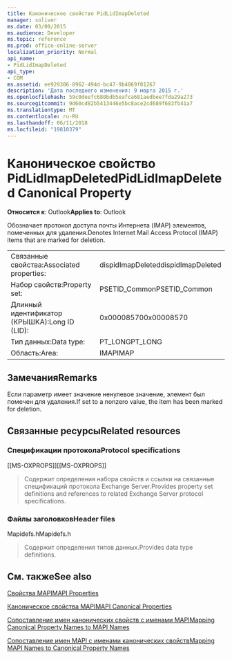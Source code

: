 ```yaml
---
title: Каноническое свойство PidLidImapDeleted
manager: soliver
ms.date: 03/09/2015
ms.audience: Developer
ms.topic: reference
ms.prod: office-online-server
localization_priority: Normal
api_name:
- PidLidImapDeleted
api_type:
- COM
ms.assetid: ee929306-8962-494d-bc47-9b4069f01267
description: 'Дата последнего изменения: 9 марта 2015 г.'
ms.openlocfilehash: 59c0deefc680bdb5eafca681aedbee7fda29a273
ms.sourcegitcommit: 9d60cd82b5413446e5bc8ace2cd689f683fb41a7
ms.translationtype: MT
ms.contentlocale: ru-RU
ms.lasthandoff: 06/11/2018
ms.locfileid: "19810379"
---
```

# <a name="pidlidimapdeleted-canonical-property"></a><span data-ttu-id="bbfd9-103">Каноническое свойство PidLidImapDeleted</span><span class="sxs-lookup"><span data-stu-id="bbfd9-103">PidLidImapDeleted Canonical Property</span></span>

  
  
<span data-ttu-id="bbfd9-104">**Относится к**: Outlook</span><span class="sxs-lookup"><span data-stu-id="bbfd9-104">**Applies to**: Outlook</span></span> 
  
<span data-ttu-id="bbfd9-105">Обозначает протокол доступа почты Интернета (IMAP) элементов, помеченных для удаления.</span><span class="sxs-lookup"><span data-stu-id="bbfd9-105">Denotes Internet Mail Access Protocol (IMAP) items that are marked for deletion.</span></span>
  
|||
|:-----|:-----|
|<span data-ttu-id="bbfd9-106">Связанные свойства:</span><span class="sxs-lookup"><span data-stu-id="bbfd9-106">Associated properties:</span></span>  <br/> |<span data-ttu-id="bbfd9-107">dispidImapDeleted</span><span class="sxs-lookup"><span data-stu-id="bbfd9-107">dispidImapDeleted</span></span>  <br/> |
|<span data-ttu-id="bbfd9-108">Набор свойств:</span><span class="sxs-lookup"><span data-stu-id="bbfd9-108">Property set:</span></span>  <br/> |<span data-ttu-id="bbfd9-109">PSETID_Common</span><span class="sxs-lookup"><span data-stu-id="bbfd9-109">PSETID_Common</span></span>  <br/> |
|<span data-ttu-id="bbfd9-110">Длинный идентификатор (КРЫШКА):</span><span class="sxs-lookup"><span data-stu-id="bbfd9-110">Long ID (LID):</span></span>  <br/> |<span data-ttu-id="bbfd9-111">0x00008570</span><span class="sxs-lookup"><span data-stu-id="bbfd9-111">0x00008570</span></span>  <br/> |
|<span data-ttu-id="bbfd9-112">Тип данных:</span><span class="sxs-lookup"><span data-stu-id="bbfd9-112">Data type:</span></span>  <br/> |<span data-ttu-id="bbfd9-113">PT_LONG</span><span class="sxs-lookup"><span data-stu-id="bbfd9-113">PT_LONG</span></span>  <br/> |
|<span data-ttu-id="bbfd9-114">Область:</span><span class="sxs-lookup"><span data-stu-id="bbfd9-114">Area:</span></span>  <br/> |<span data-ttu-id="bbfd9-115">IMAP</span><span class="sxs-lookup"><span data-stu-id="bbfd9-115">IMAP</span></span>  <br/> |
   
## <a name="remarks"></a><span data-ttu-id="bbfd9-116">Замечания</span><span class="sxs-lookup"><span data-stu-id="bbfd9-116">Remarks</span></span>

<span data-ttu-id="bbfd9-117">Если параметр имеет значение ненулевое значение, элемент был помечен для удаления.</span><span class="sxs-lookup"><span data-stu-id="bbfd9-117">If set to a nonzero value, the item has been marked for deletion.</span></span>
  
## <a name="related-resources"></a><span data-ttu-id="bbfd9-118">Связанные ресурсы</span><span class="sxs-lookup"><span data-stu-id="bbfd9-118">Related resources</span></span>

### <a name="protocol-specifications"></a><span data-ttu-id="bbfd9-119">Спецификации протокола</span><span class="sxs-lookup"><span data-stu-id="bbfd9-119">Protocol specifications</span></span>

<span data-ttu-id="bbfd9-120">[[MS-OXPROPS]]</span><span class="sxs-lookup"><span data-stu-id="bbfd9-120">[[MS-OXPROPS]]</span></span> 
  
> <span data-ttu-id="bbfd9-121">Содержит определения набора свойств и ссылки на связанные спецификаций протокола Exchange Server.</span><span class="sxs-lookup"><span data-stu-id="bbfd9-121">Provides property set definitions and references to related Exchange Server protocol specifications.</span></span>
    
### <a name="header-files"></a><span data-ttu-id="bbfd9-122">Файлы заголовков</span><span class="sxs-lookup"><span data-stu-id="bbfd9-122">Header files</span></span>

<span data-ttu-id="bbfd9-123">Mapidefs.h</span><span class="sxs-lookup"><span data-stu-id="bbfd9-123">Mapidefs.h</span></span>
  
> <span data-ttu-id="bbfd9-124">Содержит определения типов данных.</span><span class="sxs-lookup"><span data-stu-id="bbfd9-124">Provides data type definitions.</span></span>
    
## <a name="see-also"></a><span data-ttu-id="bbfd9-125">См. также</span><span class="sxs-lookup"><span data-stu-id="bbfd9-125">See also</span></span>



[<span data-ttu-id="bbfd9-126">Свойства MAPI</span><span class="sxs-lookup"><span data-stu-id="bbfd9-126">MAPI Properties</span></span>](mapi-properties.md)
  
[<span data-ttu-id="bbfd9-127">Каноническое свойства MAPI</span><span class="sxs-lookup"><span data-stu-id="bbfd9-127">MAPI Canonical Properties</span></span>](mapi-canonical-properties.md)
  
[<span data-ttu-id="bbfd9-128">Сопоставление имен канонических свойств с именами MAPI</span><span class="sxs-lookup"><span data-stu-id="bbfd9-128">Mapping Canonical Property Names to MAPI Names</span></span>](mapping-canonical-property-names-to-mapi-names.md)
  
[<span data-ttu-id="bbfd9-129">Сопоставление имен MAPI с именами канонических свойств</span><span class="sxs-lookup"><span data-stu-id="bbfd9-129">Mapping MAPI Names to Canonical Property Names</span></span>](mapping-mapi-names-to-canonical-property-names.md)

